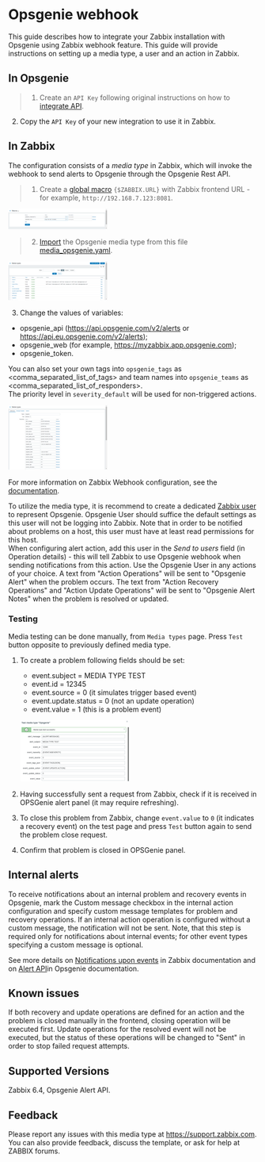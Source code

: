 
# Opsgenie webhook 

This guide describes how to integrate your Zabbix installation with Opsgenie using Zabbix webhook feature. This guide will provide instructions on setting up a media type, a user and an action in Zabbix.

## In Opsgenie

> 1. Create an `API Key` following original instructions on how to [integrate API](https://docs.opsgenie.com/docs/api-integration).

2. Copy the `API Key` of your new integration to use it in Zabbix.

## In Zabbix

The configuration consists of a _media type_ in Zabbix, which will invoke the webhook to send alerts to Opsgenie through the Opsgenie Rest API.

> 1. Create a [global macro](/manual/config/macros/user_macros) `{$ZABBIX.URL}` with Zabbix frontend URL - for example, `http://192.168.7.123:8081`.

[![](images/tn_1.png?raw=true)](images/1.png)

> 2. [Import](/manual/web_interface/frontend_sections/alerts/mediatypes) the Opsgenie media type from this file [media_opsgenie.yaml](media_opsgenie.yaml).

[![](images/tn_2.png?raw=true)](images/2.png)

3. Change the values of variables:
* opsgenie_api (https://api.opsgenie.com/v2/alerts or https://api.eu.opsgenie.com/v2/alerts);
* opsgenie_web (for example, https://myzabbix.app.opsgenie.com);
* opsgenie_token.

You can also set your own tags into `opsgenie_tags` as <comma_separated_list_of_tags> and team names into `opsgenie_teams` as <comma_separated_list_of_responders>.  
The priority level in `severity_default` will be used for non-triggered actions.

[![](images/tn_3.png?raw=true)](images/3.png)

For more information on Zabbix Webhook configuration, see the [documentation](/manual/config/notifications/media/webhook).

To utilize the media type, it is recommend to create a dedicated [Zabbix user](/manual/web_interface/frontend_sections/users/user_list) to represent Opsgenie. 
Opsgenie User should suffice the default settings as this user will not be logging into Zabbix. Note that in order to be notified about problems on a host, this user must have at least read permissions for this host.  
When configuring alert action, add this user in the _Send to users_ field (in Operation details) - this will tell Zabbix to use Opsgenie webhook when sending notifications from this action.
Use the Opsgenie User in any actions of your choice. A text from "Action Operations" will be sent to "Opsgenie Alert" when the problem occurs. The text from "Action Recovery Operations" and "Action Update Operations" will be sent to "Opsgenie Alert Notes" when the problem is resolved or updated.

### Testing
Media testing can be done manually, from `Media types` page. Press `Test` button opposite to previously defined media type.
1. To create a problem following fields should be set:
    * event.subject = MEDIA TYPE TEST
    * event.id = 12345
    * event.source = 0 (it simulates trigger based event)
    * event.update.status = 0 (not an update operation)
    * event.value = 1 (this is a problem event)

    [![](images/tn_4.png?raw=true)](images/4.png)

2. Having successfully sent a request from Zabbix, check if it is received in OPSGenie alert panel (it may require refreshing).
3. To close this problem from Zabbix, change `event.value` to `0` (it indicates a recovery event) on the test page and press `Test` button again to send the problem close request.
4. Confirm that problem is closed in OPSGenie panel.

## Internal alerts
To receive notifications about an internal problem and recovery events in Opsgenie, mark the Custom message checkbox in the internal action configuration  and specify custom message templates for problem and recovery operations. 
If an internal action operation is configured without a custom message, the notification will not be sent. 
Note, that this step is required only for notifications about internal events; for other event types specifying a custom message is optional. 

See more details on [Notifications upon events](/manual/config/notifications) in Zabbix documentation and on [Alert API](https://docs.opsgenie.com/docs/alert-api)in Opsgenie documentation.

## Known issues

If both recovery and update operations are defined for an action and the problem is closed manually in the frontend, closing operation will be executed first.
Update operations for the resolved event will not be executed, but the status of these operations will be changed to "Sent" in order to stop failed request attempts.

## Supported Versions

Zabbix 6.4, Opsgenie Alert API.

## Feedback
Please report any issues with this media type at https://support.zabbix.com.
You can also provide feedback, discuss the template, or ask for help at ZABBIX forums.

